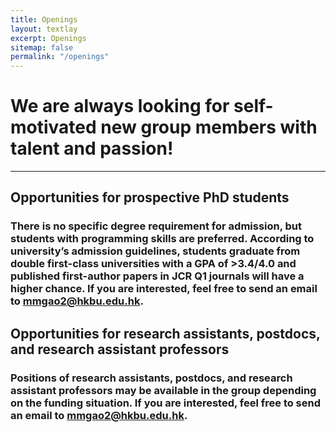 ```yaml
---
title: Openings
layout: textlay
excerpt: Openings
sitemap: false
permalink: "/openings"
---
```


# We are always looking for self-motivated new group members with talent and passion!

----------------------------------------------------------------------------------------------------------------------------------------------------------------------

## Opportunities for prospective PhD students
### There is no specific degree requirement for admission, but students with programming skills are preferred. According to university’s admission guidelines, students graduate from double first-class universities with a GPA of >3.4/4.0 and published first-author papers in JCR Q1 journals will have a higher chance. If you are interested, feel free to send an email to [mmgao2@hkbu.edu.hk](mmgao2@hkbu.edu.hk).  

## Opportunities for research assistants, postdocs, and research assistant professors
### Positions of research assistants, postdocs, and research assistant professors may be available in the group depending on the funding situation. If you are interested, feel free to send an email to [mmgao2@hkbu.edu.hk](mmgao2@hkbu.edu.hk).

